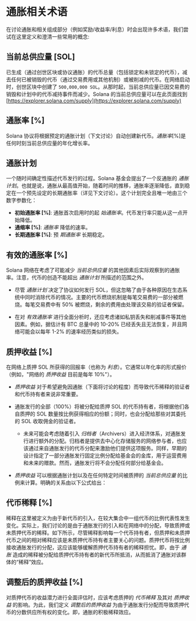 # 通胀相关术语

在讨论通胀和相关组成部分（例如奖励/收益率/利息）时会出现许多术语，我们尝试在这里定义和澄清一些常用的概念:

## 当前总供应量 [SOL]

已生成（通过创世区块或协议通胀）的代币总量（包括锁定和未锁定的代币），减去任何已被销毁的代币（通过交易费用或其他机制）或被削减的代币。在网络启动时，创世区块中创建了 `500,000,000 SOL`。从那时起，当前总供应量已因交易费的销毁和计划中的代币减持事件而减少。Solana 的当前总供应量可以在此页面找到 [https://explorer.solana.com/supply](https://explorer.solana.com/supply) 

## 通胀率 [%]

Solana 协议将根据预定的通胀计划（下文讨论）自动创建新代币。*通胀率*[%]是任何时刻当前总供应量的年化增长率。

## 通胀计划

一个随时间确定性描述代币发行的过程。Solana 基金会提出了一个反通胀的 *通胀计划*。也就是说，通胀从最高值开始，随着时间的推移，通胀率逐渐降低，直到稳定在一个预先设定的长期通胀率（详见下文讨论）。这个计划完全且唯一地由三个数字参数化：

- **初始通胀率 [%]**: 通胀首次启用时的起 *始通胀率*。代币发行率只能从这一点开始降低。
- **通缩率 [%]**: *通胀率* 降低的速率。
- **长期通胀率 [%]**: 预 *期通胀率* 长期稳定。

## 有效的通胀率 [%]

Solana 网络在考虑了可能减少 *当前总供应量* 的其他因素后实际观察到的通胀率。注意，代币的创造不能超出 *通胀计划* 所描述的范围之外。

- 尽管 *通胀计划* 决定了协议如何发行 SOL，但这忽略了由于各种原因在生态系统中同时消除代币的情况。主要的代币燃烧机制是每笔交易费的一部分被燃烧。每笔交易费中有 50% 被燃烧，剩余的费用由处理该交易的验证者保留。

- 在对 *有效通胀率* 进行全面分析时，还应考虑诸如私钥丢失和削减事件等其他因素。例如，据估计有 BTC 总量中的 10-20% 已经丢失且无法恢复，并且网络可能会以每年 1-2% 的速率经历类似的损失。

## 质押收益 [%]

在网络上质押 SOL 所获得的回报率（也称为 *利息*）。它通常以年化率的形式报价（例如，"网络的 *质押收益* 目前是每年 10%"）。

- *质押收益* 对于希望避免因通胀（下面将讨论的程度）而导致代币稀释的验证者和代币持有者来说非常重要。

- 通胀发行的全部（100%）将被分配给质押 SOL 的代币持有者，将根据他们各自质押的 SOL 数量按比例获得相应的份额；同时，也会分配给那些对其委托的 SOL 收取佣金的验证者。

  - 未来可能会考虑随着引入 *归档者*（Archivers）进入经济体系，对通胀发行进行额外的分配。归档者是提供去中心化存储服务的网络参与者，也应该通过来自通胀发行的代币分配来激励他们提供这项服务。同样，早期的设计指定了一部分通胀发行固定比例分配给基金会的金库，用于运营费用和未来的赠款。然而，通胀发行将不会分配任何部分给基金会。
- *质押收益* 可以根据通胀计划以及在任何特定时间被质押的 *当前总供应量* 的比例来计算。明确的关系由以下公式给出：

## 代币稀释 [%]

稀释在这里被定义为由于新代币的引入，在较大集合中一组代币的比例代表性发生变化。实际上，我们讨论的是由于通胀发行的引入和在网络中的分配，导致质押或未质押代币的稀释。如下所示，尽管稀释影响每一个代币持有者，但质押和未质押代币之间的相对稀释应该是未质押代币持有者主要关心的问题。质押代币将按比例接收通胀发行的分配，这应该能够缓解质押代币持有者的稀释担忧。即，由于 *通胀* 造成的稀释被分配给质押代币持有者的新代币所抵消，从而抵消了通胀对该群体的“稀释”效应。

## 调整后的质押收益 [%]

对质押代币的收益潜力进行全面评估时，应该考虑质押的 *代币稀释* 及其对 *质押收益* 的影响。为此，我们定义 *调整后的质押收益* 为由于通胀发行分配而导致质押代币的分数供应所有权的变化。即，通胀的积极稀释效应。
